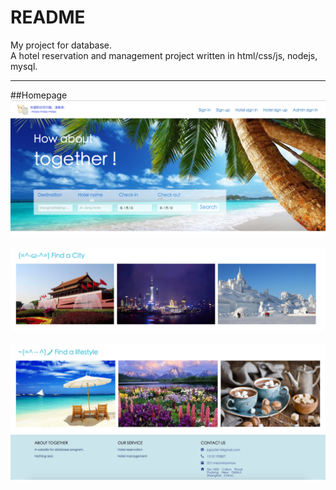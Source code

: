 README
===========================
My project for database.  
A hotel reservation and management project written in html/css/js, nodejs, mysql.   
****

##Homepage  
![part1](/public/images/part1.png)  
![part2](/public/images/part2.png)  
![part3](/public/images/part3.png)
